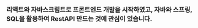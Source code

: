 ### 리액트와 자바스크립트로 프론트엔드 개발을 시작하였고, 자바와 스프링, SQL을 활용하여 RestAPI 만드는 것에 관심이 있습니다.

<!--
**hojncode/hojncode** is a ✨ _special_ ✨ repository because its `README.md` (this file) appears on your GitHub profile.

Here are some ideas to get you started:

- 🔭 I’m currently working on ...
- 🌱 I’m currently learning ...
- 👯 I’m looking to collaborate on ...
- 🤔 I’m looking for help with ...
- 💬 Ask me about ...
- 📫 How to reach me: ...
- 😄 Pronouns: ...
- ⚡ Fun fact: ...
-->

